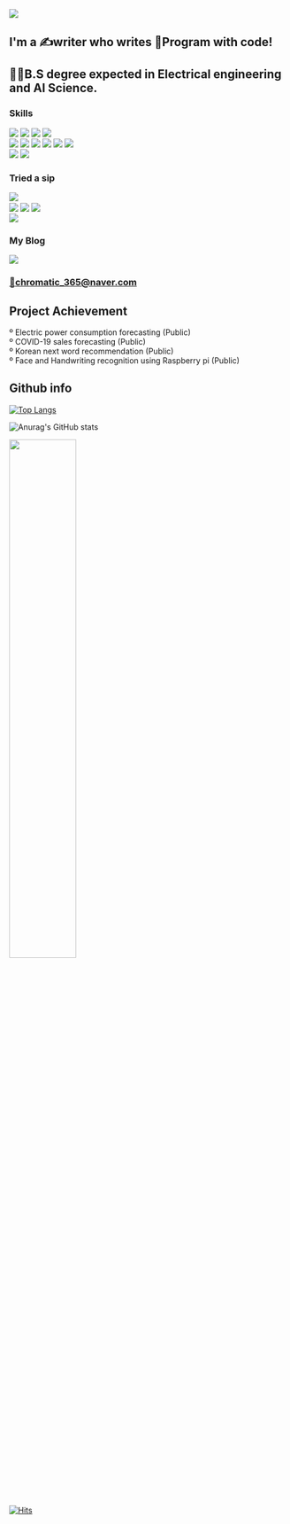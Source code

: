 <!--
<div align="center">
-->

<img src="https://capsule-render.vercel.app/api?type=waving&color=gradient&&animation=fadeIn&height=300&section=header&text=Chromatic-Hwi&fontSize=90" />


## I'm a ✍writer who writes 🧠Program with code!<br/><br/>👨‍🎓B.S degree expected in Electrical engineering and AI Science.


### Skills
<img src="https://img.shields.io/badge/Atom-66595C?style=square&logo=Atom&logoColor=white"/><a>
<img src="https://img.shields.io/badge/Google Colab-F9AB00?style=square&logo=Google Colab&logoColor=white"/>
<img src="https://img.shields.io/badge/Jupyter-F37626?style=square&logo=Jupyter&logoColor=white"/>
<img src="https://img.shields.io/badge/Visual Studio-5C2D91?style=square&logo=Visual Studio&logoColor=white"/><br/>
<img src="https://img.shields.io/badge/Python-3776AB?style=square&logo=Python&logoColor=white"/>
<img src="https://img.shields.io/badge/TensorFlow-FF6F00?style=square&logo=TensorFlow&logoColor=white"/>
<img src="https://img.shields.io/badge/NumPy-013243?style=square&logo=NumPy&logoColor=white"/>
<img src="https://img.shields.io/badge/pandas-150458?style=square&logo=Pandas&logoColor=white"/>
<img src="https://img.shields.io/badge/Keras-D00000?style=square&logo=Keras&logoColor=white"/>
<img src="https://img.shields.io/badge/markdown-%23000000.svg?style=squaree&logo=markdown&logoColor=white"/><br/>
<img src="https://img.shields.io/badge/Arduino-00979D?style=square&logo=Arduino&logoColor=white"/>
<img src="https://img.shields.io/badge/Raspberry Pi-A22846?style=square&logo=Raspberry Pi&logoColor=white"/>

### Tried a sip
<img src="https://img.shields.io/badge/PyCharm-000000?style=square&logo=PyCharm&logoColor=white"/><a><br/>
<img src="https://img.shields.io/badge/C-A8B9CC?style=square&logo=C&logoColor=white"/>
<img src="https://img.shields.io/badge/c++-%2300599C?style=square&logo=C%2B%2B&logoColor=white"/>
<img src="https://img.shields.io/badge/Linux-FCC624?style=square&logo=Linux&logoColor=white"/><br/>
<img src="https://img.shields.io/badge/MySQL-4479A1?style=square&logo=MySQL&logoColor=white"/><br/>
<!--<img src="https://img.shields.io/badge/Grafana-F46800?style=square&logo=Grafana&logoColor=white"/>-->
  
### My Blog
<a href="https://blog.naver.com/chromatic_365" target="_blank"><img src="https://img.shields.io/badge/Tech Blog-03C75A?style=flat-square&logo=Naver&logoColor=white" />
  
### 📧chromatic_365@naver.com
  
## Project Achievement 
  º Electric power consumption forecasting (Public)<br/>
  º COVID-19 sales forecasting (Public)<br/>
  º Korean next word recommendation (Public)<br/>
  º Face and Handwriting recognition using Raspberry pi (Public)
<br/>

## Github info
[![Top Langs](https://github-readme-stats.vercel.app/api/top-langs/?username=Chromatic-Hwi&layout=compact)](https://github.com/anuraghazra/github-readme-stats)
  
![Anurag's GitHub stats](https://github-readme-stats.vercel.app/api?username=Chromatic-Hwi&include_all_commits&count_private=False&hide=issues,prs&show_icons=true&theme=tokyonight)
  
<img width="49%" src="https://user-images.githubusercontent.com/89522246/196697423-96ac076a-2b91-4b63-a805-19ee08a28827.gif"/>
 
[![Hits](https://hits.seeyoufarm.com/api/count/incr/badge.svg?url=https%3A%2F%2Fgithub.com%2FChromatic-Hwi&count_bg=%2379C83D&title_bg=%238E4AE1&icon=github.svg&icon_color=%23393737&title=Visitor&edge_flat=false)](https://hits.seeyoufarm.com)



<!--
</div>
-->
